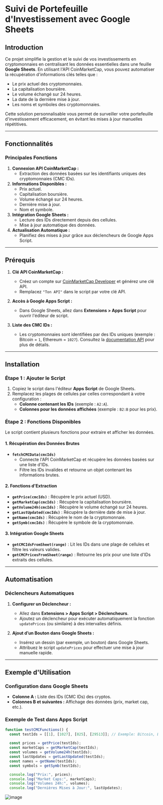 # Suivi de Portefeuille d'Investissement avec Google Sheets

## Introduction

Ce projet simplifie la gestion et le suivi de vos investissements en cryptomonnaies en centralisant les données essentielles dans une feuille **Google Sheets**. En utilisant l'API CoinMarketCap, vous pouvez automatiser la récupération d'informations clés telles que :

- Le prix actuel des cryptomonnaies.
- La capitalisation boursière.
- Le volume échangé sur 24 heures.
- La date de la dernière mise à jour.
- Les noms et symboles des cryptomonnaies.

Cette solution personnalisable vous permet de surveiller votre portefeuille d'investissement efficacement, en évitant les mises à jour manuelles répétitives.

---

## Fonctionnalités

### Principales Fonctions
1. **Connexion API CoinMarketCap :**
   - Extraction des données basées sur les identifiants uniques des cryptomonnaies (CMC IDs).
2. **Informations Disponibles :**
   - Prix actuel.
   - Capitalisation boursière.
   - Volume échangé sur 24 heures.
   - Dernière mise à jour.
   - Nom et symbole.
3. **Intégration Google Sheets :**
   - Lecture des IDs directement depuis des cellules.
   - Mise à jour automatique des données.
4. **Actualisation Automatique :**
   - Planifiez des mises à jour grâce aux déclencheurs de Google Apps Script.

---

## Prérequis

1. **Clé API CoinMarketCap :**
   - Créez un compte sur [CoinMarketCap Developer](https://coinmarketcap.com/api/) et générez une clé API.
   - Remplacez `"Ton API"` dans le script par votre clé API.

2. **Accès à Google Apps Script :**
   - Dans Google Sheets, allez dans **Extensions > Apps Script** pour ouvrir l'éditeur de script.

3. **Liste des CMC IDs :**
   - Les cryptomonnaies sont identifiées par des IDs uniques (exemple : Bitcoin = `1`, Ethereum = `1027`). Consultez la [documentation API](https://coinmarketcap.com/api/documentation/v1/) pour plus de détails.

---

## Installation

### Étape 1 : Ajouter le Script

1. Copiez le script dans l'éditeur **Apps Script** de Google Sheets.
2. Remplacez les plages de cellules par celles correspondant à votre configuration :
   - **Colonne contenant les IDs** (exemple : `A2:A`).
   - **Colonnes pour les données affichées** (exemple : `B2:B` pour les prix).

### Étape 2 : Fonctions Disponibles

Le script contient plusieurs fonctions pour extraire et afficher les données.

#### 1. **Récupération des Données Brutes**
- **`fetchCMCData(cmcIds)`**
  - Connecte l'API CoinMarketCap et récupère les données basées sur une liste d'IDs.
  - Filtre les IDs invalides et retourne un objet contenant les informations brutes.

#### 2. **Fonctions d'Extraction**
- **`getPrice(cmcIds)`** : Récupère le prix actuel (USD).
- **`getMarketCap(cmcIds)`** : Récupère la capitalisation boursière.
- **`getVolume24h(cmcIds)`** : Récupère le volume échangé sur 24 heures.
- **`getLastUpdated(cmcIds)`** : Récupère la dernière date de mise à jour.
- **`getName(cmcIds)`** : Récupère le nom de la cryptomonnaie.
- **`getSymb(cmcIds)`** : Récupère le symbole de la cryptomonnaie.

#### 3. **Intégration Google Sheets**
- **`getCMCIdsFromSheet(range)`** : Lit les IDs dans une plage de cellules et filtre les valeurs valides.
- **`getCMCPricesFromSheet(range)`** : Retourne les prix pour une liste d'IDs extraits des cellules.

---

## Automatisation

### Déclencheurs Automatiques

1. **Configurer un Déclencheur :**
   - Allez dans **Extensions > Apps Script > Déclencheurs**.
   - Ajoutez un déclencheur pour exécuter automatiquement la fonction `updatePrices` (ou similaire) à des intervalles définis.

2. **Ajout d’un Bouton dans Google Sheets :**
   - Insérez un dessin (par exemple, un bouton) dans Google Sheets.
   - Attribuez le script `updatePrices` pour effectuer une mise à jour manuelle rapide.

---

## Exemple d'Utilisation

### Configuration dans Google Sheets

- **Colonne A :** Liste des IDs (CMC IDs) des cryptos.
- **Colonnes B et suivantes :** Affichage des données (prix, market cap, etc.).

### Exemple de Test dans Apps Script

```javascript
function testCMCFunctions() {
  const testIds = [[1], [1027], [825], [29513]]; // Exemple: Bitcoin, Ethereum, Tether, Node AI
  
  const prices = getPrice(testIds);
  const marketCaps = getMarketCap(testIds);
  const volumes = getVolume24h(testIds);
  const lastUpdates = getLastUpdated(testIds);
  const names = getName(testIds);
  const symbols = getSymb(testIds);

  console.log("Prix:", prices);
  console.log("Market Caps:", marketCaps);
  console.log("Volumes 24h:", volumes);
  console.log("Dernières Mises à Jour:", lastUpdates);
```

![image](https://github.com/user-attachments/assets/91e7e095-6036-4e79-84a6-e5b8309e33ec)


